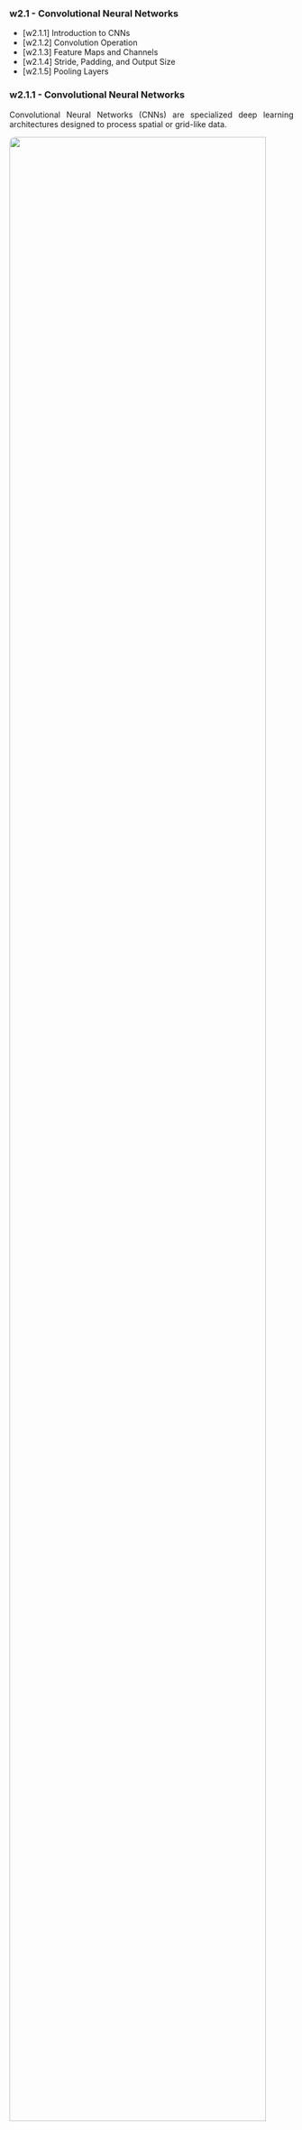 <!-- .slide: data-background="#ffffffff" -->

<section data-transition="none">

### w2.1 - Convolutional Neural Networks

- [w2.1.1] Introduction to CNNs
- [w2.1.2] Convolution Operation
- [w2.1.3] Feature Maps and Channels
- [w2.1.4] Stride, Padding, and Output Size
- [w2.1.5] Pooling Layers

</section>

<!-- ============================================================================ -->

<section data-transition="none">

### w2.1.1 - Convolutional Neural Networks <!-- .element: class="r-fit-text" -->
  <p style="text-align: justify;">
  Convolutional Neural Networks (CNNs) are specialized deep learning architectures designed to process spatial or grid-like data.
  </p>

  <div>
    <img 
      src="https://assets.skyfilabs.com/images/blog/image-classifer-for-identifying-cats-dogs.webp" 
      style="width: 95%; border-radius: 10px;">
    <p style="font-size: 0.3em; color: #888; margin-top: 0.5em;">
      (image source: https://www.skyfilabs.com/project-ideas/image-classifier-for-identifying-cats-dogs)
    </p>
  </div>
  <p style="text-align: justify;">
  CNNs introduce three important ideas, improving ML systems: <strong>sparse interactions</strong>, <strong>parameter sharing</strong> and <strong>equivariant representations</strong>.
  </p>
</section>

<!-- ============================================================================ -->

<section data-transition="none">

### w2.1.2 - Convolution Operation <!-- .element: class="r-fit-text" -->

  <div style="
    display: flex; 
    align-items: center; 
    justify-content: center; 
    gap: 5rem;
  ">
    <div style="flex: 0 0 50%; max-width: 50%;text-align: justify;">
      <h3 class="r-fit-text"></h3>
      <p>
        A <strong>convolutional layer</strong> applies a filter (kernel) that slides over the input to compute a feature map:
      </p>
      <p>
        $$y_{i,j}^{(k)} = \sum_{m} \sum_{n} x_{i+m,\,j+n} \, w_{m,n}^{(k)} + b^{(k)}$$
      </p>
      <p>
        Where $x$ is the input feature map, $w^{(k)}$ is the kernel for the $k$-th feature, $b^{(k)}$ is the bias term, and $y^{(k)}$ is the resulting feature map. 
      </p>
      <p>
        Each kernel learns to detect specific local patterns such as edges or textures.
      </p>
    </div>
    <div style="flex: 0 0 50%; text-align: center;">
      <img 
        src="https://miro.medium.com/v2/resize:fit:1400/1*Zx-ZMLKab7VOCQTxdZ1OAw.gif" 
        style="width: 90%; border-radius: 10px;">
      <p style="font-size: 0.3em; color: #888; margin-top: 0.5em;">
        (image source: Medium - Convolution operation visualization)
      </p>
    </div>
  </div>
</section>

<!-- ============================================================================ -->

<section data-transition="none">

### w2.1.3 - Feature Maps and Channels <!-- .element: class="r-fit-text" -->
  <p style="text-align: justify;">
  In images, especially in EO, each pixel has multiple <strong>channels</strong>. A CNN learns multiple <strong>feature maps</strong> across these channels to extract different patterns.
  </p>
  
  <div style="
    display: flex; 
    align-items: center; 
    justify-content: center; 
    gap: 5rem;
  ">
    <div style="flex: 0 0 50%; max-width: 50%; text-align: justify;">
      <h3 class="r-fit-text"></h3>
      <p>
        In a <strong>2D convolution</strong>, the kernel slides over the spatial dimensions (height and width), combining information across all channels at once.
      </p>
      <p>
        In contrast, a <strong>3D convolution</strong> extends the kernel over an additional dimension — such as <em>time</em> in temporal EO data or <em>spectral depth</em>. This allows the network to capture both spatial and inter-band or temporal correlations, making it more powerful for spatiotemporal or hyperspectral feature extraction.
      </p>
    </div>
    <div style="flex: 0 0 50%; text-align: center;">
      <img 
        src="https://ars.els-cdn.com/content/image/1-s2.0-S136481522200130X-gr1.jpg" 
        style="width: 99%; border-radius: 10px;">
      <p style="font-size: 0.3em; color: #888; margin-top: 0.5em;">
        (image source: https://doi.org/10.1016/j.envsoft.2022.105424)
      </p>
    </div>
  </div>
</section>


<!-- ============================================================================ -->

<section data-transition="none">

### w2.1.4 - Stride, Padding, and Output Size <!-- .element: class="r-fit-text" -->

  <div style="
    display: flex; 
    align-items: center; 
    justify-content: center; 
    gap: 5rem;
  ">
    <div style="flex: 0 0 50%; max-width: 50%;text-align: justify;">
      <h3 class="r-fit-text"></h3>
      <p>
        <strong>Stride ($s$)</strong> controls how far the filter moves at each step, and <strong>Padding ($p$)</strong> preserves spatial dimensions by adding borders around the input.
      </p>
      <p>
        The output size $(H_\text{out}, W_\text{out})$ is calculated as:
      </p>
      <p>
        $$H_\text{out} = \frac{H_\text{in} - K + 2p}{s} + 1$$
        $$W_\text{out} = \frac{W_\text{in} - K + 2p}{s} + 1$$
      </p>
      <p>
        Choosing $p = \frac{K-1}{2}$ yields "same convolution", keeping dimensions constant when $s=1$.
      </p>
    </div>
    <div style="flex: 0 0 50%; text-align: center;">
      <img 
        src="https://miro.medium.com/v2/resize:fit:1200/1*1VJDP6qDY9-ExTuQVEOlVg.gif" 
        style="width: 90%; border-radius: 10px;">
      <p style="font-size: 0.3em; color: #888; margin-top: 0.5em;">
        (image source: https://medium.com/geekculture/convolutional-neural-networks-ab4b24d1f916)
      </p>
    </div>
  </div>
</section>

<!-- ============================================================================ -->

<section data-transition="none">

### w2.1.5 - Pooling Layers <!-- .element: class="r-fit-text" -->

  <p style="text-align: justify;">
  <strong>Pooling layers</strong> reduce spatial dimensions while preserving key information, helping to control overfitting and provide translational invariance.
  </p>
  <div style="
    display: flex; 
    align-items: center; 
    justify-content: center; 
    gap: 5rem;
  ">
    <div style="flex: 0 0 40%; max-width: 50%;text-align: justify;">
      <h3 class="r-fit-text"></h3>
      <p>
        <strong>Max pooling:</strong>
        $$y_{i,j} = \max_{(m,n) \in R(i,j)} x_{m,n}$$
      </p>
      <p>
        <strong>Average pooling:</strong>
        $$y_{i,j} = \frac{1}{|R(i,j)|} \sum_{(m,n) \in R(i,j)} x_{m,n}$$
      </p>
    </div>
    <div style="flex: 0 0 60%; text-align: center;">
      <img 
        src="https://miro.medium.com/1*fXxDBsJ96FKEtMOa9vNgjA.gif" 
        style="width: 99%; border-radius: 10px;">
      <p style="font-size: 0.3em; color: #888; margin-top: 0.5em;">
        (image source: https://pub.towardsai.net/introduction-to-pooling-layers-in-cnn-dafe61eabe34?gi=dbceac8e5823)
      </p>
    </div>
  </div>
  <p style="text-align: justify;">
  Pooling reduces computational requirements and makes the network more robust to small translations in the input.
  </p>
</section>